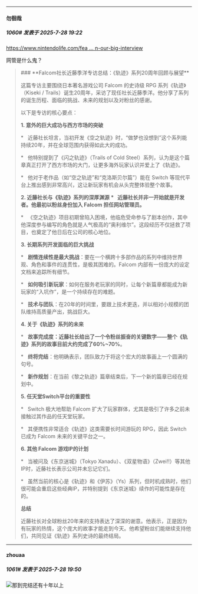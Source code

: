 ﻿
*****

####  勿徊哉  
##### 1060#       发表于 2025-7-28 19:22

[https://www.nintendolife.com/fea ... n-our-big-interview](https://www.nintendolife.com/features/never-in-my-wildest-dreams-would-i-have-expected-this-falcom-president-talks-20-years-of-trails-in-our-big-interview)

网管是什么鬼？
 <blockquote>### **Falcom社长近藤季洋专访总结：《轨迹》系列20周年回顾与展望**

这篇专访主要围绕日本著名游戏公司 Falcom 的史诗级 RPG 系列《轨迹》（Kiseki / Trails）诞生20周年，采访了现任社长近藤季洋。他分享了系列的诞生历程、面临的挑战、未来的规划以及对粉丝的感谢。

以下是专访的核心要点：

**1. 意外的巨大成功与西方市场的突破**

*   近藤社长坦言，当初开发《空之轨迹》时，“做梦也没想到”这个系列能持续20年，并在全球范围内获得如此大的成功。

*   他特别提到了《闪之轨迹》（Trails of Cold Steel）系列，认为是这个篇章真正打开了西方市场的大门，让更多海外玩家认识并爱上了《轨迹》。

*   他对于老作品（如“空之轨迹”和“克洛斯贝尔篇”）能在 Switch 等现代平台上推出感到非常高兴，这让新玩家有机会从头完整体验整个故事。

**2. 近藤社长与《轨迹》系列的深厚渊源**
<strong>*   近藤社长并非一开始就是开发者。他最初以粉丝身份加入 Falcom 担任网站管理员。</strong>

*   《空之轨迹》项目初期曾陷入困境，他临危受命参与了剧本创作，其中他深度参与编写的角色就是人气极高的“奥利维尔”。这段经历不仅拯救了项目，也奠定了他日后在公司的核心地位。

**3. 长期系列开发面临的巨大挑战**

*   **剧情连续性是最大挑战**：要在一个横跨十多部作品的系列中维持世界观、角色和事件的连贯性，是极其困难的。Falcom 内部有一份庞大的设定文档来追踪所有细节。

*   **如何吸引新玩家**：如何在服务老玩家的同时，让每个新篇章都能成为新玩家的“入坑作”，是一个持续存在的难题。

*   **技术与团队**：在20年的时间里，要跟上技术更迭，并以相对小规模的团队维持高质量产出，挑战巨大。

**4. 关于《轨迹》系列的未来**

*   <strong>**故事完成度**：近藤社长给出了一个令粉丝振奋的关键数字——**整个《轨迹》系列的故事目前大约完成了60%~70%**</strong>。

*   **终将完结**：他明确表示，团队致力于将这个宏大的故事画上一个圆满的句号。

*   **新作规划**：在当前《黎之轨迹》篇章结束后，下一个新的篇章已经在规划中。

**5. 任天堂Switch平台的重要性**

*   Switch 极大地帮助 Falcom 扩大了玩家群体，尤其是吸引了许多之前未接触过其作品的任天堂玩家。

*   其便携性非常适合《轨迹》这类需要长时间游玩的 RPG，因此 Switch 已成为 Falcom 未来的关键平台之一。

**6. 其他 Falcom 游戏IP的计划**

*   当被问及《东京迷城》（Tokyo Xanadu）、《双星物语》（Zwei!!）等其他IP时，近藤社长表示公司并未忘记它们。

*   虽然当前的核心是《轨迹》和《伊苏》（Ys）系列，但时机成熟时，他们很可能会重启这些经典IP，并特别提到《东京迷城》续作的可能性是存在的。

**总结**

近藤社长对全球粉丝20年来的支持表达了深深的谢意。他表示，正是因为有玩家的热情，这个庞大的故事才能走到今天。他希望粉丝们能继续支持他们，共同见证《轨迹》系列史诗的最终结局。</blockquote>


*****

####  zhouaa  
##### 1061#       发表于 2025-7-28 19:50

<img src="https://static.stage1st.com/image/smiley/face2017/037.png" referrerpolicy="no-referrer">那到完结还有十年以上

